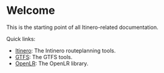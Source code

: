 # Welcome

This is the starting point of all Itinero-related documentation. 

Quick links:
- [Itinero](docs/itinero/index.md): The Intinero routeplanning tools.
- [GTFS](docs/gtfs/index.md): The GTFS tools.
- [OpenLR](docs/openlr/index.md): The OpenLR library.
